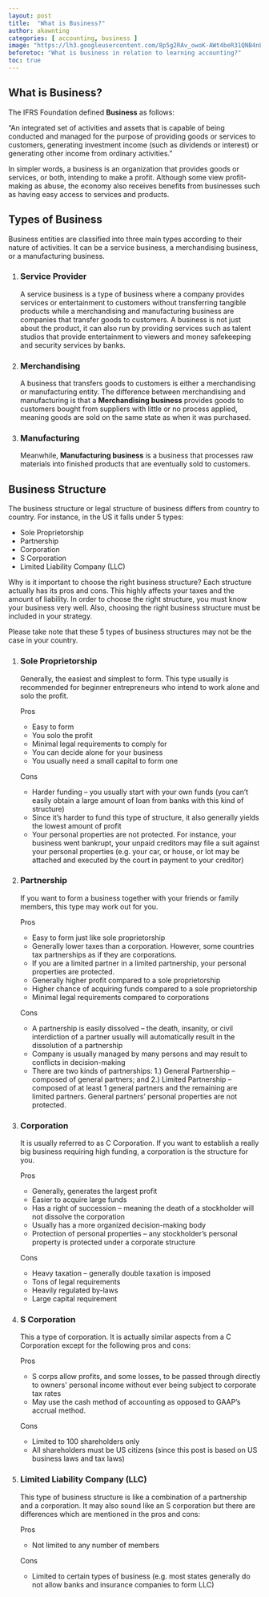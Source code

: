 ```yaml
---
layout: post
title:  "What is Business?"
author: akawnting
categories: [ accounting, business ]
image: "https://lh3.googleusercontent.com/8p5g2RAv_owoK-AWt4beR31QNB4nLi29iRn-wIq8HLR1FuOGuOIEIsmpiicjhx_jXwolRr8PjJZk6PUg54EwZzvr-MhrFui9pV8siwPkB2SNkgf0kU8cFcKufpcSpxO4x5UN95Y6_aRODU_3miEOi0vF7xF_gcr0KQg4Hy7DUu09PerMLJ6ONm5En9g9OkBM7q46G1I07tQOwu5wvK4dD2oseD4pFnWIvI7uPNJFKoGHPZXj9-PE3FOuerm_1f5Z75yESMnw5pEuOkuHFgxmcqH3H9fM7tkCpUPvAO-3rMAGowBF2ZfwryUSKLjQMf9xFCw3BGCC_CSQbI6KYyw6AujmRfkmlzHdZTpa4BB2BP1DCVIFTVifzxrJSg1e9e3gYHsOS82PpACj1wG79jJPFqr0A7Y34BH60Mr4x4sKHPgTijrSkxK17vqIgguqVYTbfRwl3c1XuVjk5XR0qx4S6rPKg1KitD7uHSDj7zvFpIA5Hsla4_3UUJWMwapYDzT2XSCBu4RZyZc3G9nXTqNIO2Abc7gdBacE28YYCqM1vovpCsAYM27WOIlRcSJuDczBULXcRKSQM8A9Nledwde_kBlWvteVKoQFDoptSHgr2xmGMdoVis0Fp4DcYzfQWDBJpFxX8NdtMqh9XNaCr7niT62r5sBnJg=w939-h625-no"
beforetoc: "What is business in relation to learning accounting?"
toc: true
---
```


<h2 id="1"><strong>What is Business?</strong></h2>
<p>The IFRS Foundation defined <strong>Business</strong> as follows:</p>
<p>&ldquo;An integrated set of activities and assets that is capable of being conducted and managed for the purpose of providing goods or services to customers, generating investment income (such as dividends or interest) or generating other income from ordinary activities.&rdquo;</p>
<p>In simpler words, a business is an organization that provides goods or services, or both, intending to make a profit. Although some view profit-making as abuse, the economy also receives benefits from businesses such as having easy access to services and products.</p>
<h2 id="2"><strong>Types of Business</strong></h2>
<p>Business entities are classified into three main types according to their nature of activities. It can be a service business, a merchandising business, or a manufacturing business.</p>
<ol>
<li><h3 id="2.1"><strong>Service Provider</strong></h3></li>
<p>A service business is a type of business where a company provides services or entertainment to customers without transferring tangible products while a merchandising and manufacturing business are companies that transfer goods to customers. A business is not just about the product, it can also run by providing services such as talent studios that provide entertainment to viewers and money safekeeping and security services by banks.</p>
<li><h3 id="2.2"><strong>Merchandising</strong></h3></li>
<p>A business that transfers goods to customers is either a merchandising or manufacturing entity. The difference between merchandising and manufacturing is that a <strong>Merchandising business</strong> provides goods to customers bought from suppliers with little or no process applied, meaning goods are sold on the same state as when it was purchased.</p>
<li><h3 id="2.3"><strong>Manufacturing</strong></h3></li>
<p>Meanwhile, <strong>Manufacturing business</strong> is a business that processes raw materials into finished products that are eventually sold to customers.</p>
</ol>
<h2 id="3"><strong>Business Structure</strong></h2>
<p>The business structure or legal structure of business differs from country to country. For instance, in the US it falls under 5 types:</p>
<ul>
<li>Sole Proprietorship</li>
<li>Partnership</li>
<li>Corporation</li>
<li>S Corporation</li>
<li>Limited Liability Company (LLC)</li>
</ul>
<p>Why is it important to choose the right business structure? Each structure actually has its pros and cons. This highly affects your taxes and the amount of liability. In order to choose the right structure, you must know your business very well. Also, choosing the right business structure must be included in your strategy.</p>
<p>Please take note that these 5 types of business structures may not be the case in your country.</p>
<ol>
<li><h3 id="3.1"><strong>Sole Proprietorship</strong></h3></li>
<p>Generally, the easiest and simplest to form. This type usually is recommended for beginner entrepreneurs who intend to work alone and solo the profit.</p>
<p>Pros</p>
<ul>
<li>Easy to form</li>
<li>You solo the profit</li>
<li>Minimal legal requirements to comply for</li>
<li>You can decide alone for your business</li>
<li>You usually need a small capital to form one</li>
</ul>
<p>Cons</p>
<ul>
<li>Harder funding &ndash; you usually start with your own funds (you can&rsquo;t easily obtain a large amount of loan from banks with this kind of structure)</li>
<li>Since it&rsquo;s harder to fund this type of structure, it also generally yields the lowest amount of profit</li>
<li>Your personal properties are not protected. For instance, your business went bankrupt, your unpaid creditors may file a suit against your personal properties (e.g. your car, or house, or lot may be attached and executed by the court in payment to your creditor)</li>
</ul>
<li><h3 id="3.2"><strong>Partnership</strong></h3></li>
<p>If you want to form a business together with your friends or family members, this type may work out for you.</p>
<p>Pros</p>
<ul>
<li>Easy to form just like sole proprietorship</li>
<li>Generally lower taxes than a corporation. However, some countries tax partnerships as if they are corporations.</li>
<li>If you are a limited partner in a limited partnership, your personal properties are protected.</li>
<li>Generally higher profit compared to a sole proprietorship</li>
<li>Higher chance of acquiring funds compared to a sole proprietorship</li>
<li>Minimal legal requirements compared to corporations</li>
</ul>
<p>Cons</p>
<ul>
<li>A partnership is easily dissolved &ndash; the death, insanity, or civil interdiction of a partner usually will automatically result in the dissolution of a partnership</li>
<li>Company is usually managed by many persons and may result to conflicts in decision-making</li>
<li>There are two kinds of partnerships: 1.) General Partnership &ndash; composed of general partners; and 2.) Limited Partnership &ndash; composed of at least 1 general partners and the remaining are limited partners. General partners&rsquo; personal properties are not protected.</li>
</ul>
<li><h3 id="3.3"><strong>Corporation</strong></h3></li>
<p>It is usually referred to as C Corporation. If you want to establish a really big business requiring high funding, a corporation is the structure for you.</p>
<p>Pros</p>
<ul>
<li>Generally, generates the largest profit</li>
<li>Easier to acquire large funds</li>
<li>Has a right of succession &ndash; meaning the death of a stockholder will not dissolve the corporation</li>
<li>Usually has a more organized decision-making body</li>
<li>Protection of personal properties &ndash; any stockholder&rsquo;s personal property is protected under a corporate structure</li>
</ul>
<p>Cons</p>
<ul>
<li>Heavy taxation &ndash; generally double taxation is imposed</li>
<li>Tons of legal requirements</li>
<li>Heavily regulated by-laws</li>
<li>Large capital requirement</li>
</ul>
<li><h3 id="3.4"><strong>S Corporation</strong></h3></li>
<p>This a type of corporation. It is actually similar aspects from a C Corporation except for the following pros and cons:</p>
<p>Pros</p>
<ul>
<li>S corps allow profits, and some losses, to be passed through directly to owners' personal income without ever being subject to corporate tax rates</li>
<li>May use the cash method of accounting as opposed to GAAP&rsquo;s accrual method.</li>
</ul>
<p>Cons</p>
<ul>
<li>Limited to 100 shareholders only</li>
<li>All shareholders must be US citizens (since this post is based on US business laws and tax laws)</li>
</ul>
<li><h3 id="3.5"><strong>Limited Liability Company (LLC)</strong></h3></li>
<p>This type of business structure is like a combination of a partnership and a corporation. It may also sound like an S corporation but there are differences which are mentioned in the pros and cons:</p>
<p>Pros</p>
<ul>
<li>Not limited to any number of members</li>
</ul>
<p>Cons</p>
<ul>
<li>Limited to certain types of business (e.g. most states generally do not allow banks and insurance companies to form LLC)</li>
</ul>
</ol>